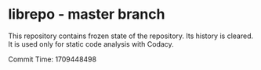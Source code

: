 # librepo - master branch

This repository contains frozen state of the repository.
Its history is cleared. It is used only for static code
analysis with Codacy.

Commit Time: 1709448498